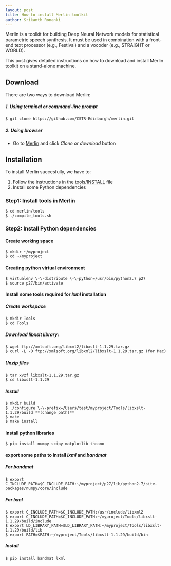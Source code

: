 ```yaml
---
layout: post
title: How to install Merlin toolkit
author: Srikanth Ronanki
---
```


Merlin is a toolkit for building Deep Neural Network models for statistical parametric speech synthesis. 
It must be used in combination with a front-end text processor (e.g., Festival) and a vocoder (e.g., STRAIGHT or WORLD).

This post gives detailed instructions on how to download and install Merlin toolkit on a stand-alone machine. 

Download
--------
There are two ways to download Merlin: 
##### 1. Using terminal or command-line prompt
    $ git clone https://github.com/CSTR-Edinburgh/merlin.git

##### 2. Using browser
* Go to [Merlin](https://github.com/CSTR-Edinburgh/merlin) and click _Clone or download_ button
    
Installation
------------
To install Merlin succesfully, we have to:
1. Follow the instructions in the [tools/INSTALL](https://github.com/CSTR-Edinburgh/merlin/blob/master/tools/INSTALL) file
2. Install some Python dependencies

### Step1: Install tools in Merlin
    $ cd merlin/tools
    $ ./compile_tools.sh

### Step2: Install Python dependencies

#### Create working space
    $ mkdir ~/myproject
    $ cd ~/myproject

#### Creating python virtual environment
    $ virtualenv \-\-distribute \-\-python=/usr/bin/python2.7 p27
    $ source p27/bin/activate

#### Install some tools required for _lxml_ installation
##### Create workspace
    $ mkdir Tools
    $ cd Tools
##### Download libxslt library:
    $ wget ftp://xmlsoft.org/libxml2/libxslt-1.1.29.tar.gz
    $ curl -L -O ftp://xmlsoft.org/libxml2/libxslt-1.1.29.tar.gz (for Mac)
##### Unzip files
    $ tar xvzf libxslt-1.1.29.tar.gz
    $ cd libxslt-1.1.29
##### Install
    $ mkdir build
    $ ./configure \-\-prefix=/Users/test/myproject/Tools/libxslt-1.1.29/build **(change path)**
    $ make
    $ make install

#### Install python libraries
    $ pip install numpy scipy matplotlib theano

#### export some paths to install _lxml_ and _bandmat_
##### For bandmat
    $ export C_INCLUDE_PATH=$C_INCLUDE_PATH:~/myproject/p27/lib/python2.7/site-packages/numpy/core/include
    
##### For lxml
    $ export C_INCLUDE_PATH=$C_INCLUDE_PATH:/usr/include/libxml2
    $ export C_INCLUDE_PATH=$C_INCLUDE_PATH:~/myproject/Tools/libxslt-1.1.29/build/include
    $ export LD_LIBRARY_PATH=$LD_LIBRARY_PATH:~/myproject/Tools/libxslt-1.1.29/build/lib
    $ export PATH=$PATH:~/myproject/Tools/libxslt-1.1.29/build/bin

##### Install
    $ pip install bandmat lxml
